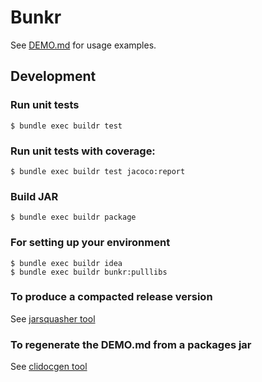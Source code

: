 # Bunkr

See [DEMO.md](DEMO.md) for usage examples.

## Development

### Run unit tests

```
$ bundle exec buildr test
```

### Run unit tests with coverage:

```
$ bundle exec buildr test jacoco:report
```

### Build JAR

```
$ bundle exec buildr package
```

### For setting up your environment

```
$ bundle exec buildr idea
$ bundle exec buildr bunkr:pulllibs
```

### To produce a compacted release version

See [jarsquasher tool](tools/jarsquasher/README.md)

### To regenerate the DEMO.md from a packages jar

See [clidocgen tool](tools/clidocgen/README.md)
